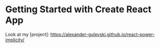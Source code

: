 # Getting Started with Create React App
Look at my [project]: https://alexander-gulevski.github.io/react-power-implicity/
 
